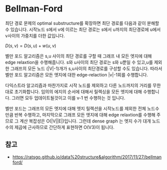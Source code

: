 # Bellman-Ford

최단 경로 문제의 optimal substructure를 확장하면 최단 경로를 다음과 같이 분해할 수 있습니다. 시작노드 s에서 v에 이르는 최단 경로는 s에서 u까지의 최단경로에 u에서 v사이의 가중치를 더한 값입니다.

$D(s,v) = D(s,u) + w(u, v)$

벨만 포드 알고리즘은 s,u 사이의 최단 경로를 구할 때 그래프 내 모든 엣지에 대해 edge relaxtion을 수행해줍니다. s와 u사이의 최단 경로는 s와 u뿐일 수 있고,u를 제외한 그래프의 모든 노드 (|V|-1)개가 s,u사이의 최단경로를 구성할 수도 있습니다. 따라서 벨만 포드 알고리즘은 모든 엣지에 대한 edge-relaction |v|-1회를 수행합니다.

다익스트라 알고리즘과 마찬가지로 시작 노드를 제외하고 다른 노드까지의 거리를 무한대로 초기화합니다. 임의의 에지의 순서에 대해서 릴렉싱을 모든 엣지에 대해 수행합니다. 그러면 모두 업데이트될것이고 이를 v-1 번 수행하는 것 입니다.

벨만 포드는 그래프의 모든 엣지에 대해 엣지 릴렉션을 시작노드를 제외한 전체 노드수 만큼 반복 수행하고, 마지막으로 그래프 모든 엣지에 대해 edge relaxtion를 수행해 주므로 그 계산 복잡성은 O(|V||E|)입니다. 그런데 dense graph 는 엣지 수가 대개 노드 수의 제곱에 근사하므로 간단하게 표현하면 O(V3)이 됩니다.

## 참고

- https://ratsgo.github.io/data%20structure&algorithm/2017/11/27/bellmanford/
